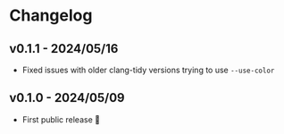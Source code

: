 # Changelog

## v0.1.1 - 2024/05/16

-   Fixed issues with older clang-tidy versions trying to use `--use-color`

## v0.1.0 - 2024/05/09

-   First public release 🎉&#xFE0F;
